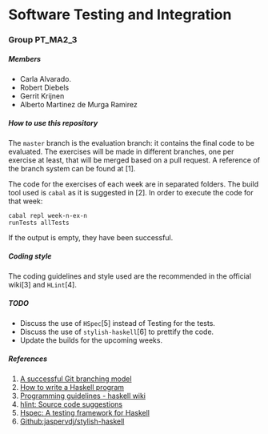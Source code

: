 # Software Testing and Integration

### Group PT_MA2_3

##### Members

- Carla Alvarado.
- Robert Diebels
- Gerrit Krijnen
- Alberto Martinez de Murga Ramirez

##### How to use this repository

The ```master``` branch is the evaluation branch: it contains the final code to be evaluated. The exercises will be made in different branches, one per exercise at least, that will be merged based on a pull request. A reference of the branch system can be found at [1].

The code for the exercises of each week are in separated folders. The build tool used is ```cabal``` as it is suggested in [2]. In order to execute the code for that week:
```
cabal repl week-n-ex-n
runTests allTests
```
If the output is empty, they have been successful.

##### Coding style

The coding guidelines and style used are the recommended in the official wiki[3] and ```HLint```[4].

##### TODO
- Discuss the use of ```HSpec```[5] instead of Testing for the tests.
- Discuss the use of ```stylish-haskell```[6] to prettify the code.
- Update the builds for the upcoming weeks.

##### References

1. [A successful Git branching model](http://nvie.com/posts/a-successful-git-branching-model/)
2. [How to write a Haskell program](https://wiki.haskell.org/How_to_write_a_Haskell_program)
3. [Programming guidelines - haskell wiki](https://wiki.haskell.org/Programming_guidelines)
4. [hlint: Source code suggestions](https://hackage.haskell.org/package/hlint#readme)
5. [Hspec: A testing framework for Haskell](https://hspec.github.io/)
6. [Github:jaspervdj/stylish-haskell](https://github.com/jaspervdj/stylish-haskell)
